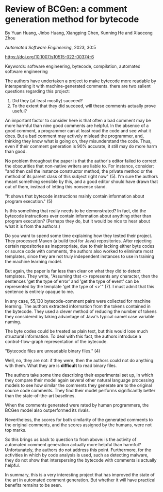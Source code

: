# Review of BCGen: a comment generation method for bytecode

By Yuan Huang, Jinbo Huang, Xiangping Chen, Kunning He and Xiaocong Zhou

*Automated Software Engineering*, 2023, 30:5

https://doi.org/10.1007/s10515-022-00374-6

Keywords: software engineering, bytecode, compilation, automated software engineering

The authors have undertaken a project to make bytecode more readable by interspersing it with machine-generated
comments. there are two salient questions regarding this project:
1. Did they (at least mostly) succeed?
2. To the extent that they did succeed, will these comments actually prove useful?

An important factor to consider here is that often a bad comment may be more harmful than nine good comments are helpful.
In the absence of a good comment, a programmer can at least read the code and see what it does. But a bad comment may
actively mislead the programmer, and, thinking they know what is going on, they misunderstand the code. Thus, even if
their comment generation is 90% accurate, it still may do more harm than good.

No problem throughout the paper is that the author's editor failed to correct the obscurities that non-native writers
are liable to. For instance, consider:
"and then call the instance constructor method, the private method or the method of its parent class of this subject
right now" (5).
I'm sure the authors meant something sensible by this, and a good editor should have drawn that out of them, instead of
letting this nonsense stand.


"It shows that bytecode instructions mainly contain information about program execution." (5)

Is this something that really needs to be demonstrated? In fact, did the bytecode instructions ever contain information
about anything other than program execution? (Perhaps they do, but it would be nice to hear about what it is from the
authors.)

Do you want to spend some time explaining how they tested their project. They processed Maven (a build tool for Java)
repositories.
After rejecting certain repositories as inappropriate, due to their lacking either byte codes or source code with
comments, the authors also worked to eliminate most templates, since they are not truly independent instances to use in
training the machine learning model.

But again, the paper is far less than clear on what they did to detect templates. They write, "Assuming that \<\>
represents any character, then the sentences 'get the type of error' and 'get the type of event' can be represented by
the template 'get the type of \<\>'" (7). I must admit that this sentence is entirely opaque to me.

In any case, 55,130 bytecode-comment pairs were collected for machine learning. The authors extracted information from the
tokens contained in the bytecode. They used a clever method of reducing the number of tokens they considered by
taking advantage of Java's typical camel case variable naming.

The byte codes could be treated as plain text, but this would lose much structural information. To deal with this fact,
the authors introduce a control-flow-graph representation of the bytecode.

"Bytecode files are unreadable binary files." (4)

Well, no, they are not: if they were, then the authors could not do anything with them. What they are is **difficult**
to read binary files.

The authors take some time describing their experimental set up, in which they compare their model again several other
natural language processing models to see how similar the comments they generate are to the original source code
comments. They find their model performs significantly better than the state-of-the-art baselines.

When the comments generated were rated by human programmers, the BCGen model also outperformed its rivals.

Nevertheless, the scores for both similarity of the generated comments to the original comments, and the scores assigned by
the humans, were not top marks.

So this brings us back to question to from above: is the activity of automated comment generation actually more helpful
than harmful? Unfortunately, the authors do not address this point. Furthermore, for the activities in which by code
analysis is used, such as detecting malware, they do not show that interspersing the bytecode with comments is actually
helpful.

In summary, this is a very interesting project that has improved the state of the art in automated comment generation.
But whether it will have practical benefits remains to be seen.



